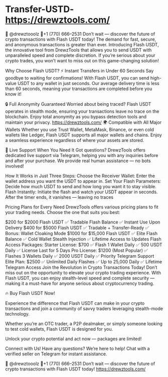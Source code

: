 # Transfer-USTD-https://drewztools.com/
💬 @drewztooolz 📲+1 (770) 666–2531 Don’t wait — discover the future of crypto transactions with Flash USDT today!
The demand for fast, secure, and anonymous transactions is greater than ever. Introducing Flash USDT, the innovative tool from DrewzTools that allows you to send USDT with unparalleled speed and complete discretion. If you’re serious about your crypto trades, you won’t want to miss out on this game-changing solution!


Why Choose Flash USDT?
⚡ Instant Transfers in Under 60 Seconds
Say goodbye to waiting for confirmations! With Flash USDT, you can send high-value USDT to any wallet in just seconds. Our average delivery time is less than 60 seconds, meaning your transactions are completed before you know it!

🔒 Full Anonymity Guaranteed
Worried about being traced? Flash USDT operates in stealth mode, ensuring your transactions leave no trace on the blockchain. Enjoy total anonymity as you bypass detection tools and maintain your privacy.
https://drewztools.com/
🌍 Compatible with All Major Wallets
Whether you use Trust Wallet, MetaMask, Binance, or even cold wallets like Ledger, Flash USDT supports all major wallets and chains. Enjoy a seamless experience regardless of where your assets are stored.

💬 Live Support When You Need It
Got questions? DrewzTools offers dedicated live support via Telegram, helping you with any inquiries before and after your purchase. We provide real human assistance — no bots involved!

How It Works in Just Three Steps:
Choose the Receiver Wallet: Enter the wallet address you want the USDT to appear in.
Set Your Flash Parameters: Decide how much USDT to send and how long you want it to stay visible.
Flash Instantly: Initiate the flash and watch your USDT appear in seconds. After the timer ends, it vanishes — leaving no traces

Pricing Plans for Every Need
DrewzTools offers various pricing plans to fit your trading needs. Choose the one that suits you best:

$200 for $2000 Flash USDT
✅ Tradable Flash Balance
✅ Instant Use Upon Delivery
$400 for $5000 Flash USDT
✅ Tradable + Transfer-Ready
✅ Bonus: Wallet Cloaking Mode
$1000 for $15,000 Flash USDT
✅ Elite Flash Balance
✅ Cold Wallet Stealth Injection
✅ Lifetime Access to Updates
Flash Access Packages:
Starter License: $700
✅ Flash 1 Wallet Daily
✅ 500 USDT Daily
✅ License Last for 5 Days
Pro License: $1200 (Most Popular)
✅ Flashes 3 Wallets Daily
✅ 2000 USDT Daily
✅ Priority Telegram Support
Elite Plan: $2500
✅ Unlimited Daily Flashes
✅ Up to 25,000 Daily
✅ Lifetime Telegram Access
Join the Revolution in Crypto Transactions Today!
Don’t miss out on the opportunity to elevate your crypto trading experience. With Flash USDT, you can enjoy stealth-level speed and complete security — making it a must-have for anyone serious about cryptocurrency trading.


🔥 Buy Flash USDT Now!

Experience the difference that Flash USDT can make in your crypto transactions and join a community of savvy traders leveraging stealth-mode technology.

Whether you’re an OTC trader, a P2P dealmaker, or simply someone looking to test cold wallets, Flash USDT is designed for you.

Unlock your crypto potential and act now — packages are limited!

Connect with Us!
Have any questions? We’re here to help! Chat with a verified seller on Telegram for instant assistance.

💬 @drewztooolz
📲+1 (770) 666–2531
Don’t wait — discover the future of crypto transactions with Flash USDT today!
https://drewztools.com/
